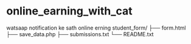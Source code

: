# online_earning_with_cat
watsaap notification ke sath online erning
student_form/
├── form.html
├── save_data.php
├── submissions.txt
└── README.txt
